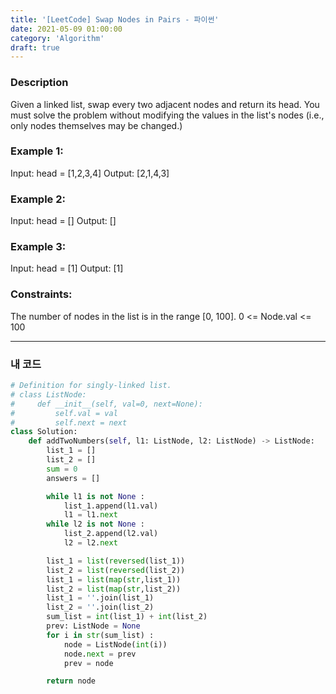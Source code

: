 ```yaml
---
title: '[LeetCode] Swap Nodes in Pairs - 파이썬'
date: 2021-05-09 01:00:00
category: 'Algorithm'
draft: true
---
```


### Description

Given a linked list, swap every two adjacent nodes and return its head. You must solve the problem without modifying the values in the list's nodes (i.e., only nodes themselves may be changed.)

### Example 1:

Input: head = [1,2,3,4]
Output: [2,1,4,3]

### Example 2:

Input: head = []
Output: []

### Example 3:

Input: head = [1]
Output: [1]

### Constraints:

The number of nodes in the list is in the range [0, 100].
0 <= Node.val <= 100

---

### 내 코드

```python
# Definition for singly-linked list.
# class ListNode:
#     def __init__(self, val=0, next=None):
#         self.val = val
#         self.next = next
class Solution:
    def addTwoNumbers(self, l1: ListNode, l2: ListNode) -> ListNode:
        list_1 = []
        list_2 = []
        sum = 0
        answers = []

        while l1 is not None :
            list_1.append(l1.val)
            l1 = l1.next
        while l2 is not None :
            list_2.append(l2.val)
            l2 = l2.next

        list_1 = list(reversed(list_1))
        list_2 = list(reversed(list_2))
        list_1 = list(map(str,list_1))
        list_2 = list(map(str,list_2))
        list_1 = ''.join(list_1)
        list_2 = ''.join(list_2)
        sum_list = int(list_1) + int(list_2)
        prev: ListNode = None
        for i in str(sum_list) :
            node = ListNode(int(i))
            node.next = prev
            prev = node

        return node
```
